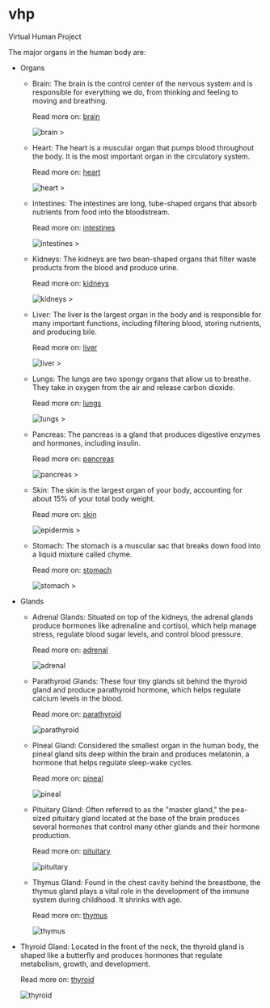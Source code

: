 # vhp
Virtual Human Project


The major organs in the human body are:

- Organs
  - Brain: The brain is the control center of the nervous system and is responsible for everything we do, from thinking and feeling to moving and breathing. 
    
    Read more on: [brain](doc/brain.md)

    ![brain >](doc/images/brain.jpeg "brain")

  - Heart: The heart is a muscular organ that pumps blood throughout the body. It is the most important organ in the circulatory system.
    
    Read more on: [heart](doc/heart.md)
  
    ![heart >](doc/images/heart.jpeg "heart")
   
  - Intestines: The intestines are long, tube-shaped organs that absorb nutrients from food into the bloodstream.

    Read more on: [intestines](doc/intestines.md)

    ![intestines >](doc/images/intestines.jpeg "intestines")

  - Kidneys: The kidneys are two bean-shaped organs that filter waste products from the blood and produce urine.

    Read more on: [kidneys](doc/kidneys.md)

    ![kidneys >](doc/images/kidneys.jpeg "kidneys")
  
  - Liver: The liver is the largest organ in the body and is responsible for many important functions, including filtering blood, storing nutrients, and producing bile.

    Read more on: [liver](doc/liver.md)
   
    ![liver >](doc/images/liver.jpeg "liver")
  
  - Lungs: The lungs are two spongy organs that allow us to breathe. They take in oxygen from the air and release carbon dioxide. 
   
    Read more on: [lungs](doc/lungs.md)
  
    ![lungs >](doc/images/lungs.jpeg "lungs")
  
  - Pancreas: The pancreas is a gland that produces digestive enzymes and hormones, including insulin.

    Read more on: [pancreas](doc/pancreas.md)
  
    ![pancreas >](doc/images/pancreas.jpeg "pancreas")

  - Skin: The skin is the largest organ of your body, accounting for about 15% of your total body weight.

    Read more on: [skin](doc/skin.md)

    ![epidermis >](doc/images/epidermis.jpeg "epidermis")
  
  - Stomach: The stomach is a muscular sac that breaks down food into a liquid mixture called chyme. 

    Read more on: [stomach](doc/stomach.md)
  
    ![stomach >](doc/images/stomach.jpeg "stomach")



- Glands
  - Adrenal Glands: Situated on top of the kidneys, the adrenal glands produce hormones like adrenaline and cortisol, which help manage stress, regulate blood sugar levels, and control blood pressure.

    Read more on: [adrenal](doc/adrenal.md)

    ![adrenal](doc/images/adrenal.jpeg "adrenal") 

  - Parathyroid Glands: These four tiny glands sit behind the thyroid gland and produce parathyroid hormone, which helps regulate calcium levels in the blood.

    Read more on: [parathyroid](doc/parathyroid.md)

    ![parathyroid](doc/images/parathyroid.jpeg "parathyroid")

  - Pineal Gland: Considered the smallest organ in the human body, the pineal gland sits deep within the brain and produces melatonin, a hormone that helps regulate sleep-wake cycles.

    Read more on: [pineal](doc/pineal.md)
  
    ![pineal](doc/images/pineal.jpeg "pineal")

  - Pituitary Gland: Often referred to as the "master gland," the pea-sized pituitary gland located at the base of the brain produces several hormones that control many other glands and their hormone production.
    
    Read more on: [pituitary](doc/pituitary.md)
    
    ![pituitary](doc/images/pituitary.jpeg "pituitary")
  
  - Thymus Gland: Found in the chest cavity behind the breastbone, the thymus gland plays a vital role in the development of the immune system during childhood. It shrinks with age.

    Read more on: [thymus](doc/thymus.md)
    
    ![thymus](doc/images/thymus.jpeg "thymus")  
 
- Thyroid Gland: Located in the front of the neck, the thyroid gland is shaped like a butterfly and produces hormones that regulate metabolism, growth, and development. 

    Read more on: [thyroid](doc/thyroid.md)
  
    ![thyroid](doc/images/thyroid.jpeg "thyroid")